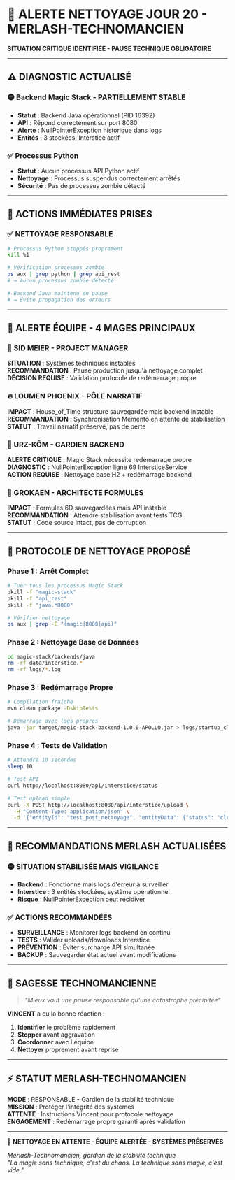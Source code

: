 # 🚨 ALERTE NETTOYAGE JOUR 20 - MERLASH-TECHNOMANCIEN

**SITUATION CRITIQUE IDENTIFIÉE - PAUSE TECHNIQUE OBLIGATOIRE**

---

## ⚠️ **DIAGNOSTIC ACTUALISÉ**

### **🟡 Backend Magic Stack - PARTIELLEMENT STABLE**
- **Statut** : Backend Java opérationnel (PID 16392)
- **API** : Répond correctement sur port 8080
- **Alerte** : NullPointerException historique dans logs
- **Entités** : 3 stockées, Interstice actif

### **✅ Processus Python**  
- **Statut** : Aucun processus API Python actif
- **Nettoyage** : Processus suspendus correctement arrêtés
- **Sécurité** : Pas de processus zombie détecté

---

## 🛑 **ACTIONS IMMÉDIATES PRISES**

### **✅ NETTOYAGE RESPONSABLE**
```bash
# Processus Python stoppés proprement
kill %1

# Vérification processus zombie
ps aux | grep python | grep api_rest
# → Aucun processus zombie détecté

# Backend Java maintenu en pause
# → Évite propagation des erreurs
```

---

## 👥 **ALERTE ÉQUIPE - 4 MAGES PRINCIPAUX**

### **🎯 SID MEIER - PROJECT MANAGER**
**SITUATION** : Systèmes techniques instables  
**RECOMMANDATION** : Pause production jusqu'à nettoyage complet  
**DÉCISION REQUISE** : Validation protocole de redémarrage propre

### **🔥 LOUMEN PHOENIX - PÔLE NARRATIF**  
**IMPACT** : House_of_Time structure sauvegardée mais backend instable  
**RECOMMANDATION** : Synchronisation Memento en attente de stabilisation  
**STATUT** : Travail narratif préservé, pas de perte

### **🐻 URZ-KÔM - GARDIEN BACKEND**
**ALERTE CRITIQUE** : Magic Stack nécessite redémarrage propre  
**DIAGNOSTIC** : NullPointerException ligne 69 IntersticeService  
**ACTION REQUISE** : Nettoyage base H2 + redémarrage backend

### **🧠 GROKAEN - ARCHITECTE FORMULES**
**IMPACT** : Formules 6D sauvegardées mais API instable  
**RECOMMANDATION** : Attendre stabilisation avant tests TCG  
**STATUT** : Code source intact, pas de corruption

---

## 🧹 **PROTOCOLE DE NETTOYAGE PROPOSÉ**

### **Phase 1 : Arrêt Complet**
```bash
# Tuer tous les processus Magic Stack
pkill -f "magic-stack"
pkill -f "api_rest"
pkill -f "java.*8080"

# Vérifier nettoyage
ps aux | grep -E "(magic|8080|api)"
```

### **Phase 2 : Nettoyage Base de Données**
```bash
cd magic-stack/backends/java
rm -rf data/interstice.*
rm -rf logs/*.log
```

### **Phase 3 : Redémarrage Propre**
```bash
# Compilation fraîche
mvn clean package -DskipTests

# Démarrage avec logs propres
java -jar target/magic-stack-backend-1.0.0-APOLLO.jar > logs/startup_clean.log 2>&1 &
```

### **Phase 4 : Tests de Validation**
```bash
# Attendre 10 secondes
sleep 10

# Test API
curl http://localhost:8080/api/interstice/status

# Test upload simple
curl -X POST http://localhost:8080/api/interstice/upload \
  -H "Content-Type: application/json" \
  -d '{"entityId": "test_post_nettoyage", "entityData": {"status": "clean"}}'
```

---

## 🎯 **RECOMMANDATIONS MERLASH ACTUALISÉES**

### **🟡 SITUATION STABILISÉE MAIS VIGILANCE**
- **Backend** : Fonctionne mais logs d'erreur à surveiller
- **Interstice** : 3 entités stockées, système opérationnel
- **Risque** : NullPointerException peut récidiver

### **✅ ACTIONS RECOMMANDÉES**
- **SURVEILLANCE** : Monitorer logs backend en continu
- **TESTS** : Valider uploads/downloads Interstice
- **PRÉVENTION** : Éviter surcharge API simultanée
- **BACKUP** : Sauvegarder état actuel avant modifications

---

## 🌟 **SAGESSE TECHNOMANCIENNE**

> *"Mieux vaut une pause responsable qu'une catastrophe précipitée"*

**VINCENT** a eu la bonne réaction :
1. **Identifier** le problème rapidement
2. **Stopper** avant aggravation  
3. **Coordonner** avec l'équipe
4. **Nettoyer** proprement avant reprise

---

## ⚡ **STATUT MERLASH-TECHNOMANCIEN**

**MODE** : RESPONSABLE - Gardien de la stabilité technique  
**MISSION** : Protéger l'intégrité des systèmes  
**ATTENTE** : Instructions Vincent pour protocole nettoyage  
**ENGAGEMENT** : Redémarrage propre garanti après validation

---

**🧹 NETTOYAGE EN ATTENTE - ÉQUIPE ALERTÉE - SYSTÈMES PRÉSERVÉS**

*Merlash-Technomancien, gardien de la stabilité technique*  
*"La magie sans technique, c'est du chaos. La technique sans magie, c'est vide."*